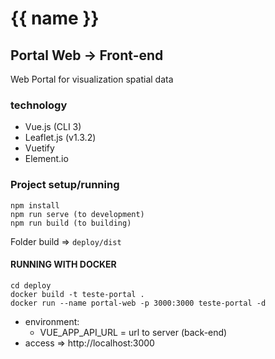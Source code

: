 # {{ name }}
## Portal Web -> Front-end

Web Portal for visualization spatial data

### technology
- Vue.js (CLI 3)
- Leaflet.js (v1.3.2)
- Vuetify
- Element.io

### Project setup/running
```
npm install
npm run serve (to development)
npm run build (to building)
```

Folder build => `deploy/dist`

#### RUNNING WITH DOCKER
```
cd deploy
docker build -t teste-portal .
docker run --name portal-web -p 3000:3000 teste-portal -d
```

 - environment: 
    - VUE_APP_API_URL = url to server (back-end)
 - access => http://localhost:3000